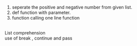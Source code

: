 1) seperate the positive and negative number from given list.
2) def function with parameter.
3) function calling
one line function
<br>
List comprehension
<br>
use of break , continue and pass
